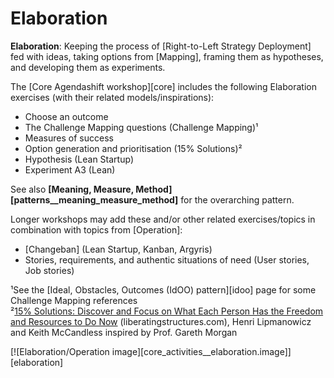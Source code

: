 # Elaboration

**Elaboration**: Keeping the process of [Right-to-Left Strategy Deployment] fed with ideas, taking options from [Mapping], framing them as hypotheses, and developing them as experiments.

The [Core Agendashift workshop][core] includes the following Elaboration exercises (with their related models/inspirations):

  * Choose an outcome
  * The Challenge Mapping questions (Challenge Mapping)¹
  * Measures of success 
  * Option generation and prioritisation (15% Solutions)²
  * Hypothesis (Lean Startup)
  * Experiment A3 (Lean)

See also **[Meaning, Measure, Method][patterns__meaning_measure_method]** for the overarching pattern.

Longer workshops may add these and/or other related exercises/topics in combination with topics from [Operation]:

  * [Changeban] \(Lean Startup, Kanban, Argyris)
  * Stories, requirements, and authentic situations of need (User stories, Job stories)

¹See the [Ideal, Obstacles, Outcomes (IdOO) pattern][idoo] page for some Challenge Mapping references  
²[15% Solutions: Discover and Focus on What Each Person Has the Freedom and Resources to Do Now](https://www.liberatingstructures.com/7-15-solutions/) (liberatingstructures.com), Henri Lipmanowicz and Keith McCandless inspired by Prof. Gareth Morgan

[![Elaboration/Operation image][core_activities__elaboration.image]][elaboration]
